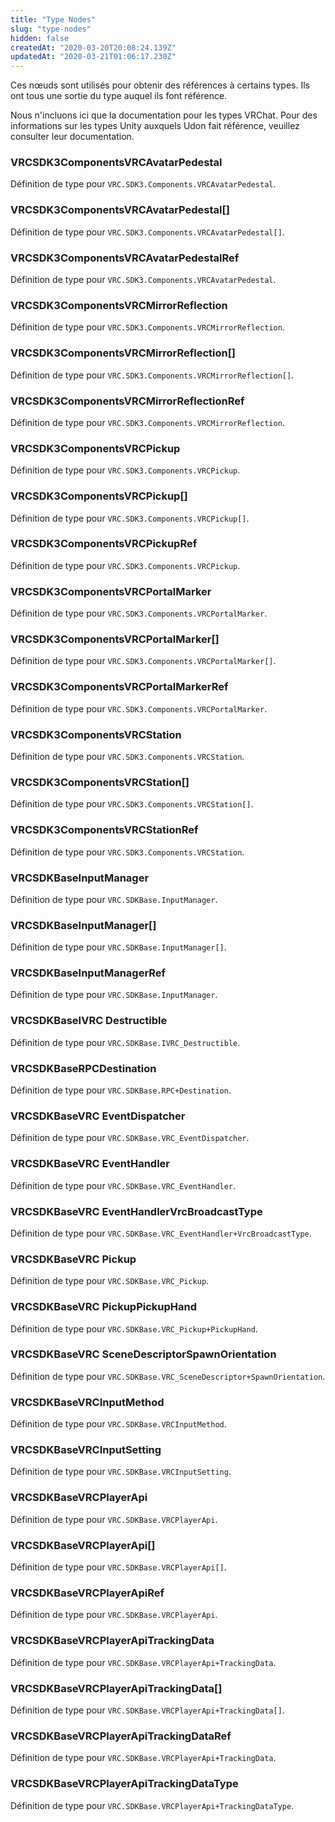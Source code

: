 ```yaml
---
title: "Type Nodes"
slug: "type-nodes"
hidden: false
createdAt: "2020-03-20T20:08:24.139Z"
updatedAt: "2020-03-21T01:06:17.230Z"
---
```


Ces nœuds sont utilisés pour obtenir des références à certains types. Ils ont tous une sortie du type auquel ils font référence.

Nous n'incluons ici que la documentation pour les types VRChat. Pour des informations sur les types Unity auxquels Udon fait référence, veuillez consulter leur documentation.

### VRCSDK3ComponentsVRCAvatarPedestal
Définition de type pour `VRC.SDK3.Components.VRCAvatarPedestal`.

### VRCSDK3ComponentsVRCAvatarPedestal[]
Définition de type pour `VRC.SDK3.Components.VRCAvatarPedestal[]`.

### VRCSDK3ComponentsVRCAvatarPedestalRef
Définition de type pour `VRC.SDK3.Components.VRCAvatarPedestal`.

### VRCSDK3ComponentsVRCMirrorReflection
Définition de type pour `VRC.SDK3.Components.VRCMirrorReflection`.

### VRCSDK3ComponentsVRCMirrorReflection[]
Définition de type pour `VRC.SDK3.Components.VRCMirrorReflection[]`.

### VRCSDK3ComponentsVRCMirrorReflectionRef
Définition de type pour `VRC.SDK3.Components.VRCMirrorReflection`.

### VRCSDK3ComponentsVRCPickup
Définition de type pour `VRC.SDK3.Components.VRCPickup`.

### VRCSDK3ComponentsVRCPickup[]
Définition de type pour `VRC.SDK3.Components.VRCPickup[]`.

### VRCSDK3ComponentsVRCPickupRef
Définition de type pour `VRC.SDK3.Components.VRCPickup`.

### VRCSDK3ComponentsVRCPortalMarker
Définition de type pour `VRC.SDK3.Components.VRCPortalMarker`.

### VRCSDK3ComponentsVRCPortalMarker[]
Définition de type pour `VRC.SDK3.Components.VRCPortalMarker[]`.

### VRCSDK3ComponentsVRCPortalMarkerRef
Définition de type pour `VRC.SDK3.Components.VRCPortalMarker`.

### VRCSDK3ComponentsVRCStation
Définition de type pour `VRC.SDK3.Components.VRCStation`.

### VRCSDK3ComponentsVRCStation[]
Définition de type pour `VRC.SDK3.Components.VRCStation[]`.

### VRCSDK3ComponentsVRCStationRef
Définition de type pour `VRC.SDK3.Components.VRCStation`.

### VRCSDKBaseInputManager
Définition de type pour `VRC.SDKBase.InputManager`.

### VRCSDKBaseInputManager[]
Définition de type pour `VRC.SDKBase.InputManager[]`.

### VRCSDKBaseInputManagerRef
Définition de type pour `VRC.SDKBase.InputManager`.

### VRCSDKBaseIVRC Destructible
Définition de type pour `VRC.SDKBase.IVRC_Destructible`.

### VRCSDKBaseRPCDestination
Définition de type pour `VRC.SDKBase.RPC+Destination`.

### VRCSDKBaseVRC EventDispatcher
Définition de type pour `VRC.SDKBase.VRC_EventDispatcher`.

### VRCSDKBaseVRC EventHandler
Définition de type pour `VRC.SDKBase.VRC_EventHandler`.

### VRCSDKBaseVRC EventHandlerVrcBroadcastType
Définition de type pour `VRC.SDKBase.VRC_EventHandler+VrcBroadcastType`.

### VRCSDKBaseVRC Pickup
Définition de type pour `VRC.SDKBase.VRC_Pickup`.

### VRCSDKBaseVRC PickupPickupHand
Définition de type pour `VRC.SDKBase.VRC_Pickup+PickupHand`.

### VRCSDKBaseVRC SceneDescriptorSpawnOrientation
Définition de type pour `VRC.SDKBase.VRC_SceneDescriptor+SpawnOrientation`.

### VRCSDKBaseVRCInputMethod
Définition de type pour `VRC.SDKBase.VRCInputMethod`.

### VRCSDKBaseVRCInputSetting
Définition de type pour `VRC.SDKBase.VRCInputSetting`.

### VRCSDKBaseVRCPlayerApi
Définition de type pour `VRC.SDKBase.VRCPlayerApi`.

### VRCSDKBaseVRCPlayerApi[]
Définition de type pour `VRC.SDKBase.VRCPlayerApi[]`.

### VRCSDKBaseVRCPlayerApiRef
Définition de type pour `VRC.SDKBase.VRCPlayerApi`.

### VRCSDKBaseVRCPlayerApiTrackingData
Définition de type pour `VRC.SDKBase.VRCPlayerApi+TrackingData`.

### VRCSDKBaseVRCPlayerApiTrackingData[]
Définition de type pour `VRC.SDKBase.VRCPlayerApi+TrackingData[]`.

### VRCSDKBaseVRCPlayerApiTrackingDataRef
Définition de type pour `VRC.SDKBase.VRCPlayerApi+TrackingData`.

### VRCSDKBaseVRCPlayerApiTrackingDataType
Définition de type pour `VRC.SDKBase.VRCPlayerApi+TrackingDataType`.